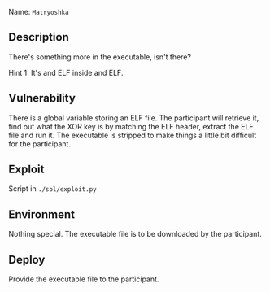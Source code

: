Name: `Matryoshka`

Description
-----------

There's something more in the executable, isn't there?

  Hint 1: It's and ELF inside and ELF.

Vulnerability
-------------

There is a global variable storing an ELF file.
The participant will retrieve it, find out what the XOR key is by matching the ELF header, extract the ELF file and run it.
The executable is stripped to make things a little bit difficult for the participant.

Exploit
-------

Script in `./sol/exploit.py`

Environment
-----------

Nothing special.
The executable file is to be downloaded by the participant.

Deploy
------

Provide the executable file to the participant.
